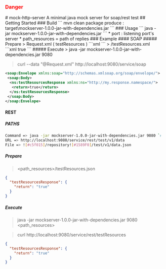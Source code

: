 <h3 style="color:#ff0000">Danger</h3>
# mock-http-server
A minimal java mock server for soap/rest test
## Getting Started
### Build
```
mvn clean package 
 produce : target\mockserver-1.0.0-jar-with-dependencies.jar
```
### Usage
```
java -jar mockserver-1.0.0-jar-with-dependencies.jar <port> <path_resources>
```  
* port : listening port's server
* path_resources = path of replies
### Example
#### SOAP
##### Prepare
> Request.xml ( testResources )
```xml
<soapenv:Envelope xmlns:soapenv="http://schemas.xmlsoap.org/soap/envelope/" 
                  xmlns:ns="http://my.request.namespace/">
 <soapenv:Body>
  <ns:testResources />
 </soapenv:Body>
</soapenv:Envelope>
```
> <path_resources>/testResources.xml
```xml
<ns:testResourcesResponse xmlns:ns="http://my.response.namespace/">
 <return>true</return>
</ns:testResourcesResponse>
```
##### Execute
> java -jar mockserver-1.0.0-jar-with-dependencies.jar 9080 <path_resources>

> curl --data "@Request.xml" http://localhost:9080/service/soap
```xml
<soap:Envelope xmlns:soap="http://schemas.xmlsoap.org/soap/envelope/">
 <soap:Body>
  <ns:testResourcesResponse xmlns:ns="http://my.response.namespace/">
   <return>true</return>
  </ns:testResourcesResponse>
 </soap:Body>
</soap:Envelope>
```
#### REST
##### PATHS
```bash
Command => java -jar mockserver-1.0.0-jar-with-dependencies.jar 9080 `#c5f015`/repository
URL => http://localhost:9080/service/rest/test/v1/data
File => ![#c5f015]/repository![#1589F0]/test/v1/data.json
```
##### Prepare
> <path_resources>/testResources.json
```json
{
  "testResourcesResponse": {
    "return": "true"
  }
}
```
##### Execute
> java -jar mockserver-1.0.0-jar-with-dependencies.jar
9080 <path_resources>

> curl http://localhost:9080/service/rest/testResources
```json
{
  "testResourcesResponse": {
    "return": "true"
  }
}
```
